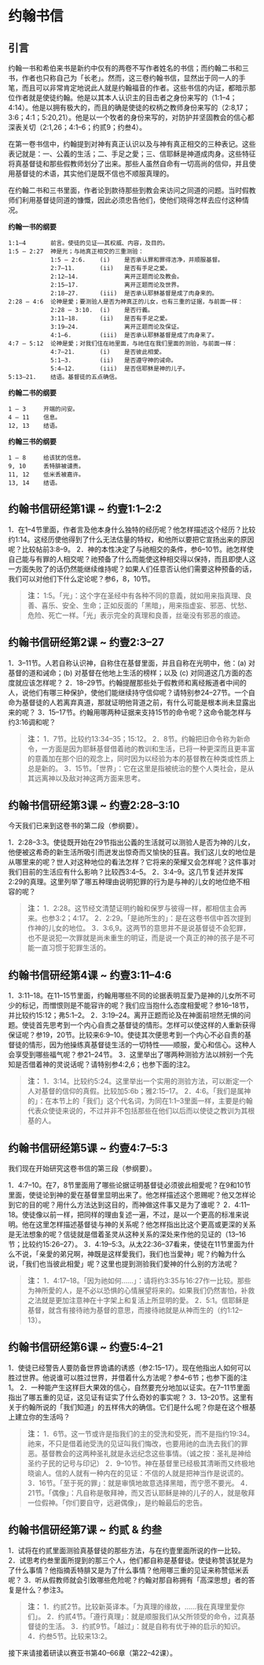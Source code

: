 # 约翰书信

## 引言

约翰一书和希伯来书是新约中仅有的两卷不写作者姓名的书信；而约翰二书和三书，作者也只称自己为「长老」。然而，这三卷约翰书信，显然出于同一人的手笔，而且可以非常肯定地说此人就是约翰福音的作者。这些书信的内证，都暗示那位作者就是使徒约翰。他是以其本人认识主的目击者之身份来写的（1:1–4；4:14）。他是以拥有极大的，而且的确是使徒的权柄之教师身份来写的（2:8,17；3:6；4:1；5:20,21）。他是以一个牧者的身份来写的，对防护并坚固教会的信心都深表关切（2:1,26；4:1–6；约贰9；约叁4）。

在第一卷书信中，约翰提到对神有真正认识以及与神有真正相交的三种表记。这些表记就是：一、公義的生活；二、手足之愛；三、信耶稣是神道成肉身。这些特征将真基督徒和那些假教师划分了出来。那些人虽然自命有一切高尚的信仰，并且使用基督徒的术语，其实他们是既不信也不顺服真理的。

在约翰二书和三书里面，作者论到款待那些到教会来访问之同道的问题。当时假教师们利用基督徒同道的慷慨，因此必须忠告他们，使他们晓得怎样去应付这种情况。

**约翰一书的纲要**

    1:1–4       前言。使徒的见证——其权威、内容，及目的。
    1:5 – 2:27  神是光；与祂真正相交的三重测验：
                1:5 – 2:6.    (i)    是否承认罪和罪得洁净，并顺服基督。
                2:7–11.       (ii)   是否有手足之愛。
                2:12–14.             离开正题而论及教会。
                2:15–17.             离开正题而论及世界。
                2:18–27.      (iii)  是否承认耶稣基督是成了肉身来的。
    2:28 – 4:6  论神是愛；要测验人是否为神真正的儿女，也有三重的证据，与前面一样：
                2:28 – 3:10.  (i)    是否行義。
                3:11–18.      (ii)   是否有手足之愛。
                3:19–24.             离开正题而论及保证。
                4:1–6.        (iii)  是否承认耶稣基督是成了肉身来了。
    4:7 – 5:12  论神是愛；对我们住在祂里面，与祂住在我们里面的测验，与前面一样：
                4:7–21.       (i)    是否彼此相愛。
                5:1–3.        (ii)   是否遵守神的诫命。
                5:4–12.       (iii)  是否信耶稣是神的儿子。
    5:13–21.    结语。基督徒的五点确信。

**约翰二书的纲要**

    1 – 3     开端的问安。
    4 – 11    信息。
    12, 13    结语。

**约翰三书的纲要**

    1 – 8     给该犹的信息。
    9, 10     丢特腓被谴责。
    11, 12    低米丢被嘉许。
    13, 14    结语。

## 约翰书信研经第1课 ~ 约壹1:1–2:2

1．在1–4节里面，作者言及他本身什么独特的经历呢？他怎样描述这个经历？比较约1:14。这经历使他得到了什么无法估量的特权，和他所以要把它宣扬出来的原因呢？比较帖前3:8–9。
2．神的本性决定了与祂相交的条件，参6–10节。祂怎样使自己能与有罪的人相交呢？祂预备了什么而能使这种相交得以保持，而且即使人这一方面失败了的话仍然能继续维持呢？如果人们任意否认他们需要这种预备的话，我们可以对他们下什么定论呢？参6，8，10节。

> **注：** 1:5。「光」：这个字在圣经中有各种不同的意義，就如用来指真理、良善、喜乐、安全、生命；正如反面的「黑暗」，用来指虚妄、邪恶、忧愁、危险、死亡一样。「光」表示完全的真理和良善，丝毫没有邪恶的痕迹。

## 约翰书信研经第2课 ~ 约壹2:3–27

1．3–11节。人若自称认识神，自称住在基督里面，并且自称在光明中，他：(a) 对基督的道和诫命；(b) 对基督在他地上生活的榜样；以及 (c) 对同道这几方面的态度就应该怎样呢？
2．18–29节。约翰提醒那些处于假教师和离经叛道者中间的人，说他们有哪三种保护，使他们能继续持守信仰呢？请特别参24–27节。一个自命为基督徒的人若离弃真道，那就证明他背道之前，有什么可能是根本尚未显露出来的呢？
3．15–17节。约翰用哪两种证据来支持15节的命令呢？这命令能怎样与约3:16调和呢？

> **注：**
> 1．7节。比较约13:34–35；15:12。
> 2．8节。约翰把旧命令称为新命令，一方面是因为耶稣基督借着祂的教训和生活，已将一种更深而且更丰富的意義加在那个旧的观念上，同时因为以经验为本的基督教在种类或性质上总是新的。
> 3．15节。「世界」：它在这里是指被统治的整个人类社会，是从其远离神以及敌对神这两方面来思考。

## 约翰书信研经第3课 ~ 约壹2:28–3:10

今天我们已来到这卷书的第二段（参纲要）。

1．2:28–3:3。使徒既开始在29节指出公義的生活就可以测验人是否为神的儿女，他便被这希奇的新生活所吸引而迸发出惊奇而又愉快的狂喜。我们这儿女的地位是从哪里来的呢？世人对这种地位的看法怎样？它将来的荣耀又会怎样呢？这件事对我们目前的生活应有什么影响？比较西3:4–5。
2．3:4–9。这几节复述并发挥2:29的真理。这里列举了哪五种理由说明犯罪的行为是与神的儿女的地位绝不相容的呢？

> **注：**
> 1．2:28。这节经文清楚证明约翰和保罗与彼得一样，都相信主会再来。也参3:2；4:17。
> 2．2:29。「是祂所生的」：是在这卷书信中首次提到作神的儿女的地位。
> 3．3:6,9。这两节的意思并不是说基督徒不会犯罪，也不是说犯一次罪就是尚未重生的明证，而是说一个真正的神的孩子是不可能一直习惯于犯罪生活的。

## 约翰书信研经第4课 ~ 约壹3:11–4:6

1．3:11–18。在11–15节里面，约翰用哪些不同的论据表明互愛乃是神的儿女所不可少的标记，而憎恨则是不能容许的呢？我们应当抱什么态度相愛呢？参16–18节，并比较约15:12；弗5:1–2。
2．3:19–24。离开正题而论及在神面前坦然无惧的问题。使徒首先思考到一个内心自责之基督徒的情形。怎样可以使这样的人重新获得保证呢？参19，20节。比较来6:9–10。使徒其次便思考到一个内心不必自责的基督徒的情形，因为他操练真基督徒生活的一切特性——顺服，愛心和信心。这种人会享受到哪些福气呢？参21–24节。
3．这里举出了哪两种测验方法以辨别一个先知是否借着神的灵说话呢？请特别参4:2,6；也参下面的注2。

> **注：**
> 1．3:14。比较约5:24。这里举出一个实用的测验方法，可以断定一个人对基督的信仰的真假。比较加5:6b；雅2:15–17。
> 2．4:6。「我们是属神的」：在本节上的「我们」这个代名词，为同在1:1–3里面一样，主要是约翰代表众使徒来说的，不过并非不包括那些在他们以后而以使徒之教训为其根基的人。

## 约翰书信研经第5课 ~ 约壹4:7–5:3

我们现在开始研究这卷书信的第三段（参纲要）。

1．4:7–10。在7，8节里面用了哪些论据证明基督徒必须彼此相愛呢？在9和10节里面，使徒论到神的愛在基督里显明出来了。他怎样描述这个恩赐呢？他又怎样论到它的目的呢？用什么方法达到这目的，而神做这件事又是为了谁呢？
2．4:11–18。使徒像以前一样，把同样的理由复述一遍，不过，是以一个更高的标准来说明。他在这里怎样描述基督徒与神的关系呢？他怎样指出比这个更高或更深的关系是无法想象的呢？信徒就是借着圣灵从这种关系的深处来作他的见证的（13–16节；比较约15:26–27）。
3．4:19–5:3。从太22:36–37看来，使徒在11节里面为什么不说，「亲愛的弟兄啊，神既是这样愛我们，我们也当愛神」呢？约翰为什么说，「我们也当彼此相愛」呢？这里也提到测验我们愛神的什么别的方法呢？

> **注：**
> 1．4:17–18。「因为祂如何……」：请将约3:35与16:27作一比较。那些为神所愛的人，是不必以恐惧的心情展望将来的。如果我们仍然害怕，补救之法就是更加注意神在十字架上和复活上所显明的愛。
> 2．5:1。信耶稣是基督，就含有接待祂为基督的意思，而接待祂就是从神而生的（约1:12–13）。

## 约翰书信研经第6课 ~ 约壹5:4–21

1．使徒已经警告人要防备世界诡谲的诱惑（参2:15–17）。现在他指出人如何可以胜过世界。他说谁可以胜过世界，并借着什么方法呢？参4–6节；也参下面的注1。
2．一种能产生这样巨大果效的信心，自然要充分地加以证实。在7–11节里面指出了哪五重的见证，这见证有证实了什么奇妙的事实呢？
3．13–20节。这里有关于约翰所说的「我们知道」的五样伟大的确信。它们是什么呢？你是在这个根基上建立你的生活吗？

> **注：**
> 1．6节。这一节或许是指我们的主的受洗和受死，而不是指约19:34。祂来，不只是借着祂受洗的见证叫我们悔改，也要用祂的血洗去我们的罪恶。基督教会的这两种圣礼就是永远纪念这些事情。（诚之按：圣礼是神给圣约子民的记号与印记）
> 2．9–10节。神在基督里已经极其清晰而又终极地晓谕人。信的人就有一种内在的见证：不信的人就是把神当作是说谎的。
> 3．16节。「至于死的罪」：就是审慎地故意选择黑暗，而宁愿不要光。
> 4．21节。「偶像」：凡自称是敬拜神，而又否认耶稣是神的儿子的人，就是敬拜一位假神。「你们要自守，远避偶像」，是约翰最后的忠告。

## 约翰书信研经第7课 ~ 约贰 & 约叁

1．试将在约贰里面测验真基督徒的那些方法，与在约壹里面所说的作一比较。
2．试思考约叁里面所提到的那三个人，他们都自称是基督徒。使徒称赞该犹是为了什么事情？他指摘丢特腓又是为了什么事情？他用哪三重的见证来称赞低米丢呢？
3．听从假教师就会引致哪些危险呢？约翰对那自称拥有「高深思想」者的答复是什么？参注3。

> **注：**
> 1．约贰2节。比较新英译本。「为真理的缘故，……我在真理里愛你们」。
> 2．约贰4节。「遵行真理」：就是顺服我们从父所领受的命令，过真基督徒的生活。
> 3．约贰9节。「越过」：就是自称有优于神的启示的知识。
> 4．约叁5节。比较来13:2。

接下来请接着研读以赛亚书第40–66章（第22–42课）。